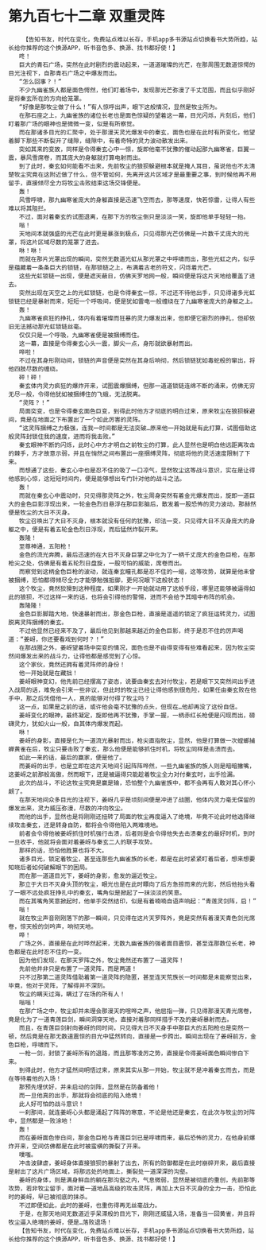 # 第九百七十二章 双重灵阵
        【告知书友，时代在变化，免费站点难以长存，手机app多书源站点切换看书大势所趋，站长给你推荐的这个换源APP，听书音色多、换源、找书都好使！】
       咚！
       巨大的青石广场，突然在此时剧烈的震动起来，一道道璀璨的光芒，在那周围无数道惊愕的目光注视下，自那青石广场之中爆发而出。
       “怎么回事？！”
       不少九幽雀族人都是面色愕然，他们盯着场中，发现那光芒弥漫了千丈范围，而且似乎刚好是将秦玄所在的方向给笼罩。
       “好像是那牧尘做了什么！”有人惊呼出声，眼下这般情况，显然是牧尘所为。
       在那石座之上，九幽雀族的诸位长老也是面色惊疑的望着这一幕，目光闪烁，片刻后，他们盯着那广场的眼神也是微微一变，似是有所察觉。
       而在那诸多目光的汇聚中，处于那漫天灵光爆发中的秦玄，面色也是在此时有所变化，他望着脚下那些不断裂开了缝隙，缝隙中，有着奇特的灵力波动散发出来。
       突如其来的变故，同样是令得秦玄心中一惊，旋即他毫不犹豫的催动起那九幽寒雀，巨翼一震，暴风雪席卷，而其庞大的身躯就打算电射而出。
       到了此时，秦玄如何能看不出来，先前牧尘的狼狈躲避根本就是掩人耳目，虽说他也不太清楚牧尘究竟在这附近做了什么，但不管如何，先离开这片区域才是最重要之事，到时候他再不用留手，直接倾尽全力将牧尘击败结束这场交锋便是。
       轰！
       风雪呼啸，那九幽寒雀庞大的身躯直接是迅速飞空而去，那等速度，快若惊雷，让得人有些难以将其阻拦。
       不过，面对着秦玄的试图退离，在那下方的牧尘倒只是淡淡一笑，旋即他单手轻轻一抬。
       嗡！
       天地间本就强盛的光芒在此时更是暴涨到极点，只见得那光芒仿佛是一片数千丈庞大的光罩，将这片区域尽数的笼罩了进去。
       咻！咻！
       而就在那片光罩出现的瞬间，突然无数道光虹从那光罩之中呼啸而出，那些光虹之内，似乎是蕴藏着一条条巨大的锁链，在那锁链之上，布满着古老的符文，闪烁着光芒。
       这些光虹锁链一出现，便是遮天蔽日，仿佛天罗地网一般，瞬间便是将这片天地给覆盖了进去。
       突然出现在天空之上的光虹锁链，也是令得秦玄一惊，不过还不待他出手，只见得诸多光虹锁链已经是暴射而来，短短一个呼吸间，便是犹如雷电一般缠绕在了九幽寒雀庞大的身躯之上。
       轰！
       九幽寒雀疯狂的挣扎，体内有着璀璨而狂暴的灵力爆发出来，但即便它剧烈的挣扎，但却依旧无法撼动那光虹锁链丝毫。
       仅仅只是一个呼吸，九幽寒雀便是被捆缚而住。
       这一幕，直接是令得秦玄心头一震，脚尖一点，身形就欲暴射而出。
       哗啦！
       不过在其身形刚动间，锁链的声音便是突然在其身后响彻，然后锁链犹如毒蛇般的窜出，将他四肢尽数的缠绕。
       砰！砰！
       秦玄体内灵力疯狂的爆炸开来，试图震爆捆缚，但那一道道锁链连绵不断的涌来，仿佛无穷无尽一般，令得他犹如被捆缚住的飞蛾，无法脱离。
       “灵阵？！”
       局面突变，也是令得秦玄面色巨变，到得此时他方才彻底的明白过来，原来牧尘在狼狈躲避间，竟是在地面之下布置出了一个如此厉害的灵阵。
       “这灵阵捆缚之力极强，连我一时间都是无法突破…原来他一开始就是有此打算，试图借助这般灵阵封锁住我的速度，进而将我击败。”
       秦玄眼神不断的闪烁，此时心中方才明白之前牧尘的打算，此人显然也是明白他远距离攻击的棘手，方才故意示弱，并且在悄然之间布置出一座捆缚灵阵，彻底将他的灵活速度限制了下来。
       而想通了这些，秦玄心中也是忍不住的吸了一口凉气，显然牧尘这等战斗意识，实在是让得他感到心惊，这短短时间内，便是能够想出专门针对他的战斗之法。
       轰！
       而就在秦玄心中震动时，只见得那灵阵之外，牧尘周身突然有着金光爆发而出，旋即一道巨大的金色巨影浮现出来，一轮金色烈日悬浮在那巨影脑后，散发着一股恐怖的灵力波动，那赫然便是牧尘的大日不灭身。
       牧尘召唤出了大日不灭身，根本就没有任何的犹豫，印法一变，只见得大日不灭身庞大的身躯之中，便是有着五轮金色烈日浮现，而后猛然炸裂开来。
       轰隆！
       至尊神通，五阳枪！
       金色的流光奔腾，最后迅速的在大日不灭身巨掌之中化为了一柄千丈庞大的金色巨枪，在那枪尖之处，仿佛是有着五轮烈日盘旋，一股可怕的威能，席卷而出。
       而察觉到这柄金色巨枪的波动，就连秦玄瞳孔都是忍不住的一缩，这等攻势，就算是他未曾被捆缚，恐怕都得倾尽全力才能够勉强抵御，更何况眼下这般状态！
       这个牧尘，竟然狡猾到这种程度，如果刚才一开始就动用了这般手段，哪里还能够被逼得如此的狼狈，不过这样一来的话，也将会引得他的警惕，进而不会给予其暗中布阵的机会。
       轰隆隆！
       金色巨影脚踏大地，快速暴射而出，那金色巨枪，直接是遥遥的锁定了疯狂运转灵力，试图脱离灵阵捆缚的秦玄。
       不过他显然已经来不及了，最后他见到那越来越近的金色巨影，终于是忍不住的厉声喝道：“姜岈，你还要看戏到何时？！”
       在那战圈之外，姜岈望着场中突变的情况，面色也是不由得变得有些难看起来，因为牧尘突然间爆发出来的战斗力，让得他都是感觉到了心惊。
       这个家伙，竟然还拥有着灵阵师的身份！
       他一开始就是在藏拙！
       姜岈眼神变幻，他先前已经摆高了姿态，说要由秦玄去对付牧尘，若是眼下又突然间出手进入战局的话，难免会引来一些非议，但此时的牧尘已经让得他感到很危险，如果任由秦玄败在他手中，那之后凭借他一人，真的能够对付得了牧尘吗？
       这一点，如果是之前的话，或许他会毫不犹豫的点头，但现在…他却再没了这份自信。
       姜岈变化的眼神，最终凝定，旋即他再不犹豫，手掌一握，一柄赤红长枪便是闪现而出，磅礴灵力，犹如火山一般，自其体内爆发而起。
       咻！
       姜岈的身影，直接是化为一道流光暴射而出，枪尖直指牧尘，显然，他是打算做一次螳螂捕蝉黄雀在后，牧尘只要击败了秦玄，那么他便是能够抓住时机，将牧尘同样是击溃而去。
       如此一来的话，最后的赢家，便是他了。
       而姜岈的出手，也是立即在这片天地间引起阵阵哗然，一些九幽雀族的族人则是暗暗撇嘴，这姜岈之前那般高傲，然而眼下，还是被逼得只能趁着牧尘全力对付秦玄时，出手捡漏。
       此次的战斗，不论这牧尘究竟是赢是输，恐怕整个九幽雀族中，都不会再有人敢对其心怀小觑了。
       在那天地间众多目光的注视下，姜岈几乎是顷刻间便是冲进了战圈，他体内灵力毫无保留的爆发出来，灵力威压弥漫，尽数的冲向牧尘。
       而他的出手，显然也是将刚刚还扭转了局面的牧尘再度逼入了绝境，毕竟不论此时他选择继续攻击秦玄，还是转身自防，都将会令得他陷入两难境地。
       前者会令得他被姜岈抓住时机强行击溃，后者则是会令得他失去击溃秦玄的最好时机，到时一旦收手，他就将会面对着姜岈与秦玄二人的联手攻势。
       那样的话，恐怕他胜算也将不大。
       诸多目光，锁定着牧尘，甚至连那些九幽雀族的长老，都是在此时紧紧盯着后者，想来想要知晓后者如何破解眼下的困局。
       而在那一道道目光下，姜岈的身影，愈发的逼近牧尘。
       那立于大日不灭身头顶的牧尘，眼光也是在此时瞟向了后方急掠而来的光影，然后他抬头看了一眼不远处疯狂挣扎中的秦玄，嘴角似是掀起了一抹淡淡的笑意。
       而在其嘴角笑意掀起时，他单手突然结印，似是有着喃喃自语声响起：“青莲灵剑阵，启！”
       嗡！
       就在牧尘声音刚刚落下的那一瞬间，只见得在这片天罗阵外，竟是突然有着漫天青色剑光席卷，惊天般的剑吟声，响彻天地。
       哗！
       广场之外，直接是在此时哗然起来，无数九幽雀族的强者面目震惊，甚至连那数位长老，神色都是在此时忍不住的一变。
       因为他们发现，在那天罗阵之外，牧尘竟然还布置了一道灵阵！
       先前他并非只是布置了一道灵阵，而是两道！
       只不过那第二道灵阵借助着第一道灵阵的隐匿，甚至连天荒族长一时间都是未能察觉出来，毕竟，他对于灵阵，了解得并不深刻。
       牧尘的瞒天过海，瞒过了在场的所有人！
       嗡嗡！
       在那广场之中，牧尘却并未理会那漫天的喧哗之声，他屈指一弹，只见得那漫天青光席卷，竟是化为了一道青莲巨剑，瞬间洞穿天地，直接对着那同样措手不及的姜岈暴射而去。
       而且，在青莲巨剑射向姜岈的同时间，只见得大日不灭身手中那巨大的五阳枪也是突然一顿，然后竟是在那无数道震惊的目光中猛然转向，直接是一步跨出，瞬间出现在了姜岈前方，金色巨枪，呼啸而下。
       一枪一剑，封锁了姜岈所有的退路，而且那等凌厉之势，直接是令得姜岈面色瞬间惨白下来。
       到得此时，他方才猛然间明悟过来，原来其实从那一开始，牧尘就不是冲着秦玄而去，而是在等待着他的入场！
       那预先埋伏好，并未启动的剑阵，显然是在防备着他！
       而一旦他真的出手，那就将会彻底的陷入绝境！
       此人好可怕的战斗意识！
       一刹那间，就连姜岈心头都是涌起了阵阵的寒意，不论是他还是秦玄，在此次与牧尘的对阵中，显然都是一败涂地！
       轰！
       而在姜岈面色惨白间，那金色巨枪与青莲巨剑已是呼啸而来，最后恐怖的灵力，在他身前爆炸开来，空间仿佛都是在此时被蛮横的撕裂了开来。
       噗嗤。
       冲击波肆虐，姜岈身体直接狼狈的暴射了出去，所有的防御都是在此时崩碎开来，最后直接是射出了这片广场区域，将那远处的地面上，撕裂处一道深深的沟壑。
       姜岈的身体，则是满身鲜血的躺在那沟壑之内，气息微弱，显然是被彻底的重创，先前那等攻势，若非牧尘留手，面对着一道地品高级的攻击灵阵，再加上大日不灭身的全力一击，恐怕此时的姜岈，早已被彻底的抹杀。
       不过即便如此，此时的姜岈，也重伤得再无丝毫战力。
       于是，在那天地间无数道近乎呆滞般的目光下，刚刚还威猛入场，准备当一回黄雀，并且将牧尘逼入绝境的姜岈，便是…落败退场！
       【告知书友，时代在变化，免费站点难以长存，手机app多书源站点切换看书大势所趋，站长给你推荐的这个换源APP，听书音色多、换源、找书都好使！】